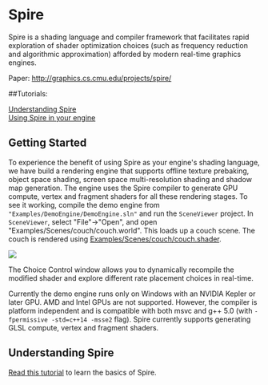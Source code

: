 # Spire
Spire is a shading language and compiler framework that facilitates rapid exploration of shader optimization choices (such as frequency reduction and algorithmic approximation) afforded by modern real-time graphics engines.

Paper: http://graphics.cs.cmu.edu/projects/spire/

##Tutorials:

[Understanding Spire](https://github.com/csyonghe/Spire/blob/master/Docs/tutorial1) <br/>
[Using Spire in your engine](https://github.com/csyonghe/Spire/blob/master/Docs/UserGuide.md)


## Getting Started
To experience the benefit of using Spire as your engine's shading language, we have build a rendering engine that supports offline  texture prebaking, object space shading, screen space multi-resolution shading and shadow map generation. The engine uses the Spire compiler to generate GPU compute, vertex and fragment shaders for all these rendering stages. To see it working, compile the demo engine from `"Examples/DemoEngine/DemoEngine.sln"` and run the `SceneViewer` project. In `SceneViewer`, select "File"->"Open", and open "Examples/Scenes/couch/couch.world". This loads up a couch scene. The couch is rendered using [Examples/Scenes/couch/couch.shader](https://github.com/csyonghe/Spire/blob/master/Examples/Scenes/couch/couch.shader).

![](https://github.com/csyonghe/Spire/blob/master/Docs/sceneViewer.jpg)

The Choice Control window allows you to dynamically recompile the modified shader and explore different rate placement choices in real-time.

Currently the demo engine runs only on Windows with an NVIDIA Kepler or later GPU. AMD and Intel GPUs are not supported. 
However, the compiler is platform independent and is compatible with both msvc and g++ 5.0 (with `-fpermissive -std=c++14 -msse2` flag). Spire currently supports generating GLSL compute, vertex and fragment shaders. 

## Understanding Spire
<a href="https://github.com/csyonghe/Spire/blob/master/Docs/tutorial1">Read this tutorial</a> to learn the basics of Spire.
